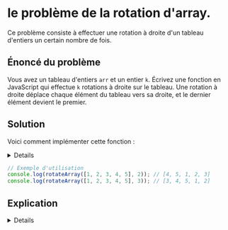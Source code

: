 # le **problème de la rotation d'array**.

Ce problème consiste à effectuer une rotation à droite d'un tableau d'entiers un certain nombre de fois.

## Énoncé du problème

Vous avez un tableau d'entiers `arr` et un entier `k`. Écrivez une fonction en JavaScript qui effectue `k` rotations à droite sur le tableau. Une rotation à droite déplace chaque élément du tableau vers sa droite, et le dernier élément devient le premier.

## Solution

Voici comment implémenter cette fonction :

<details>

```javascript
function rotateArray(arr, k) {
    // Pour éviter des rotations inutiles, si k est plus grand que la longueur du tableau
    k = k % arr.length;

    // Extraire les éléments à déplacer à l'avant du tableau
    const elementsToMove = arr.splice(-k);
    
    // Ajouter ces éléments au début du tableau
    return elementsToMove.concat(arr);
}
```
</details>

```javascript
// Exemple d'utilisation
console.log(rotateArray([1, 2, 3, 4, 5], 2)); // [4, 5, 1, 2, 3]
console.log(rotateArray([1, 2, 3, 4, 5], 3)); // [3, 4, 5, 1, 2]
```

## Explication

<details>

- **Optimisation de `k`** : La rotation d'un tableau de longueur `n`, `n` fois, le ramène à sa forme originale. Ainsi, utiliser `k % arr.length` permet de réduire le nombre de rotations au minimum nécessaire.
- **Extraction et déplacement** : La méthode `splice(-k)` est utilisée pour retirer les `k` derniers éléments du tableau. Ces éléments sont ensuite ajoutés au début du tableau original en utilisant `concat`, ce qui réalise la rotation à droite demandée.

Cette solution montre une façon efficace de manipuler des tableaux en JavaScript, notamment comment utiliser `splice` et `concat` pour modifier et combiner des tableaux. C'est un bon exercice pour renforcer la compréhension des méthodes de tableau et leur application pour résoudre des problèmes algorithmiques.
</details>